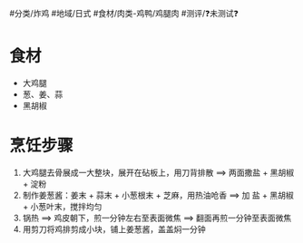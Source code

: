 #分类/炸鸡
#地域/日式 
#食材/肉类-鸡鸭/鸡腿肉 
#测评/❓未测试❓

# 食材
- 大鸡腿
- 葱、姜、蒜
- 黑胡椒

# 烹饪步骤
1. 大鸡腿去骨展成一大整块，展开在砧板上，用刀背排散 ==> 两面撒盐 + 黑胡椒 + 淀粉
2. 制作姜葱酱：姜末 + 蒜末 + 小葱根末 + 芝麻，用热油呛香 ==> 加 盐 + 黑胡椒 + 小葱叶末，搅拌均匀
3. 锅热 ==> 鸡皮朝下，煎一分钟左右至表面微焦 ==> 翻面再煎一分钟至表面微焦
4. 用剪刀将鸡排剪成小块，铺上姜葱酱，盖盖焖一分钟